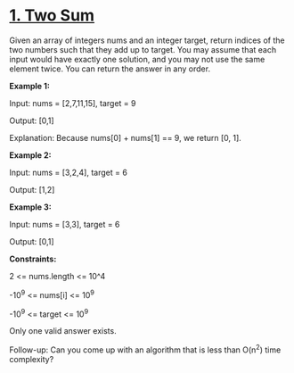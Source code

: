 # [1. Two Sum](https://leetcode.com/problems/two-sum/)

Given an array of integers nums and an integer target, return indices of the two numbers such that they add up to target.
You may assume that each input would have exactly one solution, and you may not use the same element twice.
You can return the answer in any order.

**Example 1:**

Input: nums = [2,7,11,15], target = 9

Output: [0,1]

Explanation: Because nums[0] + nums[1] == 9, we return [0, 1].

**Example 2:**

Input: nums = [3,2,4], target = 6

Output: [1,2]

**Example 3:**

Input: nums = [3,3], target = 6

Output: [0,1]

**Constraints:**

2 <= nums.length <= 10^4

-10<sup>9</sup> <= nums[i] <= 10<sup>9</sup>

-10<sup>9</sup> <= target <= 10<sup>9</sup>

Only one valid answer exists.

Follow-up: Can you come up with an algorithm that is less than O(n<sup>2</sup>) time complexity?
